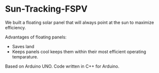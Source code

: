 # Sun-Tracking-FSPV
We built a floating solar panel that will always point at the sun to maximize efficiency. 

Advantages of floating panels:
- Saves land
- Keeps panels cool keeps them within their most efficient operating temparature.

Based on Arduino UNO.
Code written in C++ for Arduino. 
